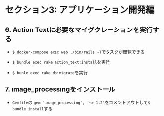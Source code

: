 # セクション3: アプリケーション開発編

## 6. Action Textに必要なマイグクレーションを実行する

+ `$ docker-compose exec web ./bin/rails -T`でタスクが閲覧できる<br>

+ `$ bundle exec rake action_text:install`を実行<br>

+ `$ bunle exec rake db:migrate`を実行<br>

## 7. image_processingをインストール

+ `Gemfile`の `gem 'image_processing', '~> 1.2'`をコメントアウトして`$ bundle install`する<br>
